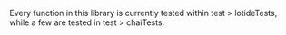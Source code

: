 Every function in this library is currently tested within test > lotideTests, while a few are tested in test > chaiTests.
